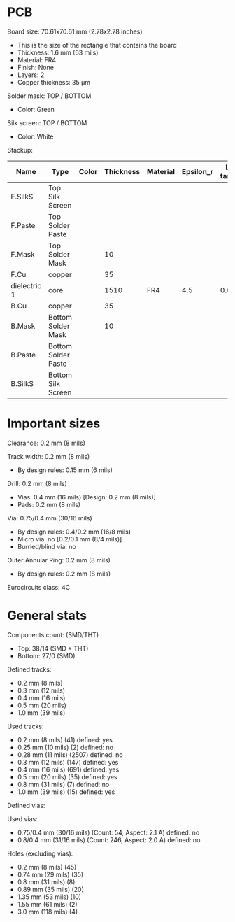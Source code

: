 # PCB

Board size: 70.61x70.61 mm (2.78x2.78 inches)

- This is the size of the rectangle that contains the board
- Thickness: 1.6 mm (63 mils)
- Material: FR4
- Finish: None
- Layers: 2
- Copper thickness: 35 µm

Solder mask: TOP / BOTTOM

- Color: Green

Silk screen: TOP / BOTTOM

- Color: White


Stackup:

| Name                 | Type                 | Color    | Thickness | Material        | Epsilon_r | Loss tangent |
|----------------------|----------------------|----------|-----------|-----------------|-----------|--------------|
| F.SilkS              | Top Silk Screen      |          |           |                 |           |              |
| F.Paste              | Top Solder Paste     |          |           |                 |           |              |
| F.Mask               | Top Solder Mask      |          |        10 |                 |           |              |
| F.Cu                 | copper               |          |        35 |                 |           |              |
| dielectric 1         | core                 |          |      1510 | FR4             |       4.5 |         0.02 |
| B.Cu                 | copper               |          |        35 |                 |           |              |
| B.Mask               | Bottom Solder Mask   |          |        10 |                 |           |              |
| B.Paste              | Bottom Solder Paste  |          |           |                 |           |              |
| B.SilkS              | Bottom Silk Screen   |          |           |                 |           |              |

# Important sizes

Clearance: 0.2 mm (8 mils)

Track width: 0.2 mm (8 mils)

- By design rules: 0.15 mm (6 mils)

Drill: 0.2 mm (8 mils)

- Vias: 0.4 mm (16 mils) [Design: 0.2 mm (8 mils)]
- Pads: 0.2 mm (8 mils)

Via: 0.75/0.4 mm (30/16 mils)

- By design rules: 0.4/0.2 mm (16/8 mils)
- Micro via: no [0.2/0.1 mm (8/4 mils)]
- Burried/blind via: no

Outer Annular Ring: 0.2 mm (8 mils)

- By design rules: 0.2 mm (8 mils)

Eurocircuits class: 4C


# General stats

Components count: (SMD/THT)

- Top: 38/14 (SMD + THT)
- Bottom: 27/0 (SMD)

Defined tracks:

- 0.2 mm (8 mils)
- 0.3 mm (12 mils)
- 0.4 mm (16 mils)
- 0.5 mm (20 mils)
- 1.0 mm (39 mils)

Used tracks:

- 0.2 mm (8 mils) (41) defined: yes
- 0.25 mm (10 mils) (2) defined: no
- 0.28 mm (11 mils) (2507) defined: no
- 0.3 mm (12 mils) (147) defined: yes
- 0.4 mm (16 mils) (691) defined: yes
- 0.5 mm (20 mils) (35) defined: yes
- 0.8 mm (31 mils) (7) defined: no
- 1.0 mm (39 mils) (15) defined: yes

Defined vias:


Used vias:

- 0.75/0.4 mm (30/16 mils) (Count: 54, Aspect: 2.1 A) defined: no
- 0.8/0.4 mm (31/16 mils) (Count: 246, Aspect: 2.0 A) defined: no

Holes (excluding vias):

- 0.2 mm (8 mils) (45)
- 0.74 mm (29 mils) (35)
- 0.8 mm (31 mils) (8)
- 0.89 mm (35 mils) (20)
- 1.35 mm (53 mils) (10)
- 1.55 mm (61 mils) (2)
- 3.0 mm (118 mils) (4)





